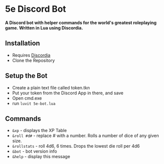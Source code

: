 # 5e Discord Bot
**A Discord bot with helper commands for the world's greatest roleplaying game. Written in Lua using Discordia.**

## Installation
- Requires [Discordia](https://github.com/SinisterRectus/Discordia)
- Clone the Repository

## Setup the Bot
- Create a plain text file called token.tkn
- Put your token from the Discord App in there, and save
- Open cmd.exe
- run `luvit 5e-bot.lua`

## Commands
- `&xp` - displays the XP Table
- `&roll #d#` - replace # with a number. Rolls a number of dice of any given size.
- `&rollstats` - roll 4d6, 6 times. Drops the lowest die roll per 4d6
- `&bot` - bot version info
- `&help` - display this message
